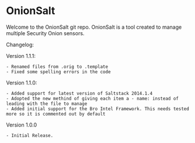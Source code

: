 OnionSalt
=========

Welcome to the OnionSalt git repo. OnionSalt is a tool created to manage multiple Security Onion sensors. 

Changelog:

Version 1.1.1:

	- Renamed files from .orig to .template
	- Fixed some spelling errors in the code


Version 1.1.0:

	- Added support for latest version of Saltstack 2014.1.4
	- Adopted the new methind of giving each item a - name: instead of leading with the file to manage
	- Added initial support for the Bro Intel Framework. This needs tested more so it is commented out by default

Version 1.0.0

	- Initial Release. 

